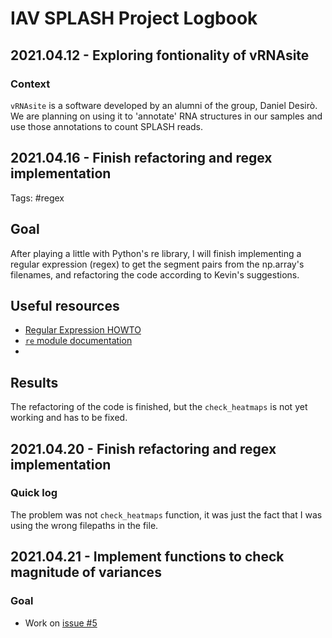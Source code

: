 # IAV SPLASH Project Logbook
## 2021.04.12 - Exploring fontionality of vRNAsite
### Context
`vRNAsite` is a software developed by an alumni of the group, Daniel Desirò. We are planning on using it to 'annotate' RNA structures in our samples and use those annotations to count SPLASH reads.

## 2021.04.16 - Finish refactoring and regex implementation
Tags: #regex
## Goal
After playing a little with Python's re library, I will finish implementing a regular expression (regex) to get the segment pairs from the np.array's filenames, and refactoring the code according to Kevin's suggestions.
## Useful resources
- [Regular Expression HOWTO](https://docs.python.org/3/library/re.html)
- [`re` module documentation](https://docs.python.org/3/howto/regex.html#regex-howto)
- 
## Results
The refactoring of the code is finished, but the `check_heatmaps` is not yet working and has to be fixed.

## 2021.04.20 - Finish refactoring and regex implementation
### Quick log
The problem was not `check_heatmaps` function, it was just the fact that I was using the wrong filepaths in the file.

## 2021.04.21 - Implement functions to check magnitude of variances
### Goal
- Work on [issue #5](https://github.com/gabriellovate/iav-splash_src/issues/5)



